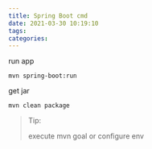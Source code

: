 ```yaml
---
title: Spring Boot cmd
date: 2021-03-30 10:19:10
tags:
categories:
---
```


run app

```
mvn spring-boot:run
```

get jar

```
mvn clean package
```

> Tip:
>
> execute mvn goal or configure env

